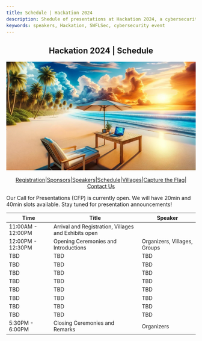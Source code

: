 ```yaml
---
title: Schedule | Hackation 2024
description: Shedule of presentations at Hackation 2024, a cybersecurity event by SWFLSec.
keywords: speakers, Hackation, SWFLSec, cybersecurity event
---
```


<h2 style="text-align: center;">Hackation 2024 | Schedule</h2>

![Hackation Banner](images/hackation-banner.jpg)

<div style="display: flex; justify-content: center; flex-wrap: wrap;">
  <a href="registration">Registration</a> |
  <a href="sponsors">Sponsors</a> |
  <a href="speakers">Speakers</a> |
  <a href="schedule">Schedule</a> |
  <a href="villages">Villages</a> |
  <a href="ctf">Capture the Flag</a> |
  <a href="https://forms.gle/BJsMjZXm45aiE7qm8">Contact Us</a>
</div>

Our Call for Presentations (CFP) is currently open. We will have 20min and 40min slots available. Stay tuned for presentation announcements!

| Time                  | Title                               | Speaker                      |
|-----------------------|-------------------------------------|------------------------------|
| 11:00AM - 12:00PM     | Arrival and Registration, Villages and Exhibits open |  |
| 12:00PM - 12:30PM     | Opening Ceremonies and Introductions | Organizers, Villages, Groups |
| TBD                   | TBD                                 | TBD                          |
| TBD                   | TBD                                 | TBD                          |
| TBD                   | TBD                                 | TBD                          |
| TBD                   | TBD                                 | TBD                          |
| TBD                   | TBD                                 | TBD                          |
| TBD                   | TBD                                 | TBD                          |
| TBD                   | TBD                                 | TBD                          |
| TBD                   | TBD                                 | TBD                          |
| 5:30PM - 6:00PM       | Closing Ceremonies and Remarks      | Organizers                   |
